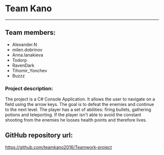 # Team Kano

- - - -

## Team members:

* Alexander.N
* milen.dobrinov
* Anna.Ianakieva
* Todorp
* RavenDark
* Tihomir_Yonchev
* Buzzz

### Project description:

The project is a C# Console Application. It allows the user to navigate on a field using the arrow keys. The goal is to defeat the enemies and continue to the next level. The player has a set of abilities: firing bullets, gathering potions and teleporting. If the player isn't able to avoid the constant shooting from the enemies he looses health points and therefore lives.

## GitHub repository url: 
https://github.com/teamkano2016/Teamwork-project